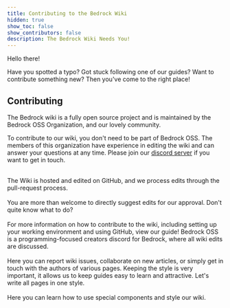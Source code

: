 ```yaml
---
title: Contributing to the Bedrock Wiki
hidden: true
show_toc: false
show_contributors: false
description: The Bedrock Wiki Needs You!
---
```


Hello there!

Have you spotted a typo? Got stuck following one of our guides? Want to contribute something new? Then you've come to the right place!

## Contributing

The Bedrock wiki is a fully open source project and is maintained by the Bedrock OSS Organization, and our lovely community.

To contribute to our wiki, you don't need to be part of Bedrock OSS. The members of this organization have experience in editing the wiki and can answer your questions at any time. Please join our [discord server](https://discord.gg/XjV87YN) if you want to get in touch.

<br>

<div class="max-w-screen-md xl:max-w-screen-lg">
	<div class="m-0 p-0 pb-4 w-full">
		<div
			class="
				grid grid-cols-1
				lg:grid-cols-2
				xl:grid-cols-3
				gap-5
				m-0
				p-0
			"
		>
			<CardLink
				title="GitHub"
				imgsrcLight="assets/images/misc/github.png"
				link="https://github.com/Bedrock-OSS/bedrock-wiki"
			>
			The Wiki is hosted and edited on GitHub, and we process edits through the pull-request process.<br><br>You are more than welcome to directly suggest edits for our approval.
			</CardLink>
			<CardLink
				title="Learn How"
				imgsrcLight="assets/images/misc/compass.png"
				link="/contribute-how-to"
			>
				Don't quite know what to do?<br><br>For more information on how to contribute to the wiki, including setting up your working environment and using GitHub, view our guide!
			</CardLink>
			<CardLink
				title="Contact Us"
				imgsrcLight="assets/images/discord/oss.png"
				link="https://discord.gg/XjV87YN"
			>
				Bedrock OSS is a programming-focused creators discord for Bedrock, where all wiki edits are discussed. <br /><br />Here you can report wiki issues, collaborate on new articles, or simply get in touch with the authors of various pages.
			</CardLink>
			<CardLink
				title="Page Editing"
				imgsrcLight="favicon.ico"
				link="/contribute-style"
			>
				Keeping the style is very important, it allows us to keep guides easy to learn and attractive. Let's write all pages in one style. <br /><br />Here you can learn how to use special components and style our wiki.
			</CardLink>
		</div>
	</div>
</div>
